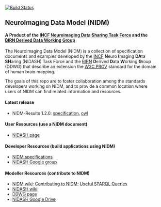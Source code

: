 [![Build Status](https://travis-ci.org/incf-nidash/nidm.png?branch=master)](https://travis-ci.org/incf-nidash/nidm)

## NeuroImaging Data Model (NIDM)

#### A Product of the [INCF Neuroimaging Data Sharing Task Force](http://wiki.incf.org/mediawiki/index.php/Neuroimaging_Task_Force) and the [BIRN Derived Data Working Group](http://www.birncommunity.org/working-with-birn/working-groups/derived-data-working-group/)

The NeuroImaging Data Model (NIDM) is a collection of specification documents and examples developed
by the [INCF](http://www.incf.org) <b>N</b>euro <b>I</b>maging <b>DA</b>ta <b>SH</b>aring (NIDASH) Task Force and the [BIRN](http://www.birncommunity.org)
<b>D</b>erived <b>D</b>ata <b>W</b>orking <b>G</b>roup (DDWG) that describe an extension the [W3C PROV](http://www.w3.org/TR/prov-primer/) standard for the domain of human brain mapping.

The goals of this repo are to foster collaboration among the standards developers working on NIDM, and to provide a common location where users of NIDM can find related information and resources.

#### Latest release
* NIDM-Results 1.2.0: [specification](http://nidm.nidash.org/specs/nidm-results.html), [owl](https://github.com/incf-nidash/nidm/blob/master/nidm/nidm-results/terms/nidm-results.owl)


#### User Resources (use a NIDM document)
* [NIDASH page](http://incf.org/programs/datasharing/neuroimaging-task-force)

#### Developer Resources (build applications using NIDM)
* [NIDM specifications](http://nidm.nidash.org)
* [NIDASH Google group](https://groups.google.com/forum/#!forum/incf-datasharing)

#### Modeller Resources  (contribute to NIDM)
* [NIDM wiki](https://github.com/incf-nidash/nidm/wiki): [Contributing to NIDM](https://github.com/incf-nidash/nidm/wiki/Getting-Started-with-NIDM); [Useful SPARQL Queries](https://github.com/incf-nidash/nidm/wiki/Useful-sparql-queries)
* [NIDASH wiki](http://wiki.incf.org/mediawiki/index.php/Neuroimaging_Task_Force)
* [DDWG page](http://www.birncommunity.org/working-with-birn/working-groups/derived-data-working-group/)
* [NIDASH Google Drive](https://drive.google.com/#folders/0B-BLof5_SOh8bWR3UDE4WTdELXM)
